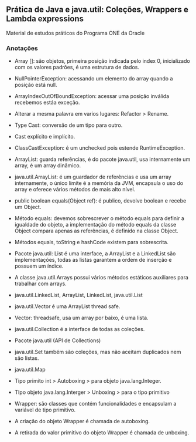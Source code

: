 ## Prática de Java e java.util: Coleções, Wrappers e Lambda expressions

Material de estudos práticos do Programa ONE da Oracle

### Anotações

* Array []:  são objetos, primeira posição indicada pelo index 0, inicializado com os valores padrões, é uma estrutura de dados.
* NullPointerException: acessando um elemento do array quando a posição está null.
* ArrayIndexOutOfBoundException: acessar uma posição inválida recebemos estáa exceção.
* Alterar a mesma palavra em varios lugares: Refactor > Rename.
* Type Cast: conversão de um tipo para outro.
* Cast explícito e implícito.
* ClassCastException: é um unchecked pois estende RuntimeException.
* ArrayList: guarda referências, é do pacote java.util, usa internamente um array, é um array dinâmico.
* java.util.ArrayList: é um guardador de referências e usa um array internamente, o único limite é a memória da JVM, encapsula o uso do array e oferece vários métodos de mais alto nível.

* public boolean equals(Object ref): é publico, devolve boolean e recebe um Object.
* Método equals: devemos sobrescrever o método equals para definir a igualdade do objeto, a implementação do método equals da classe Object compara apenas as referências, é definido na classe Object.
* Métodos equals, toString e hashCode existem para sobrescrita.
* Pacote java.util: List é uma interface, a ArrayList e a LinkedList são implementações, todas as listas garantem a ordem de inserção e possuem um índice.
* A classe java.util.Arrays possui vários métodos estáticos auxiliares para trabalhar com arrays.
* java.util.LinkedList, ArrayList, LinkedList, java.util.List

* java.util.Vector é uma ArrayList thread safe.
* Vector: threadsafe, usa um array por baixo, é uma lista.
* java.util.Collection é a interface de todas as coleções.
* Pacote java.util (API de Collections)
* java.util.Set também são coleções, mas não aceitam duplicados nem são listas.
* java.util.Map

* Tipo primito int > Autoboxing > para objeto java.lang.Integer.
* TIpo objeto java.lang.Interger > Unboxing > para o tipo primitivo
* Wrapper: são classes que contém funcionalidades e encapsulam a variável de tipo primitivo.
* A criação do objeto Wrapper é chamada de autoboxing. 
* A retirada do valor primitivo do objeto Wrapper é chamada de unboxing.

